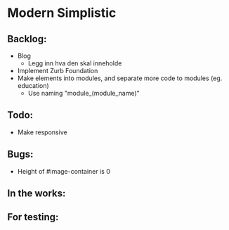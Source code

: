 # Modern Simplistic

Backlog:
---------
* Blog
	* Legg inn hva den skal inneholde
* Implement Zurb Foundation
* Make elements into modules, and separate more code to modules (eg. education)
	* Use naming "module_(module_name)"

Todo:
---------
* Make responsive

Bugs:
---------
* Height of #image-container is 0

In the works:
---------

For testing:
---------